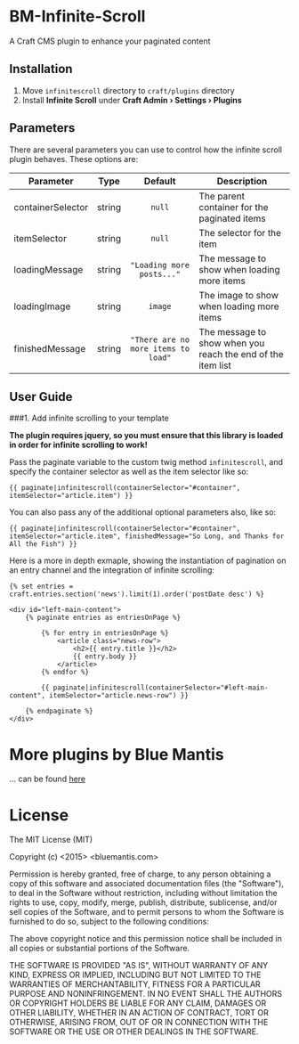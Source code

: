 # BM-Infinite-Scroll
A Craft CMS plugin to enhance your paginated content

## Installation

1. Move `infinitescroll` directory to `craft/plugins` directory
2. Install **Infinite Scroll** under **Craft Admin &rsaquo; Settings &rsaquo; Plugins**

## Parameters

There are several parameters you can use to control how the infinite scroll plugin behaves. These options are:

| Parameter         | Type      | Default                              | Description                                                       |
| ----------------- | :-------: | :----------------------------------: | ----------------------------------------------------------------- |
| containerSelector | string    | `null`                               | The parent container for the paginated items                      |
| itemSelector      | string    | `null`                               | The selector for the item                                         |
| loadingMessage    | string    | `"Loading more posts..."`              | The message to show when loading more items                       |
| loadingImage      | string    | `image`                              | The image to show when loading more items                         |
| finishedMessage   | string    | `"There are no more items to load"`    | The message to show when you reach the end of the item list       |

## User Guide

###1. Add infinite scrolling to your template

**The plugin requires jquery, so you must ensure that this library is loaded in order for infinite scrolling to work!**

Pass the paginate variable to the custom twig method `infinitescroll`, and specify the container selector as well as the item selector like so:

`{{ paginate|infinitescroll(containerSelector="#container", itemSelector="article.item") }}`

You can also pass any of the additional optional parameters also, like so:

`{{ paginate|infinitescroll(containerSelector="#container", itemSelector="article.item", finishedMessage="So Long, and Thanks for All the Fish") }}`

Here is a more in depth exmaple, showing the instantiation of pagination on an entry channel and the integration of infinite scrolling:

    {% set entries = craft.entries.section('news').limit(1).order('postDate desc') %}

    <div id="left-main-content">
        {% paginate entries as entriesOnPage %}

            {% for entry in entriesOnPage %}
                <article class="news-row">
                    <h2>{{ entry.title }}</h2>
                    {{ entry.body }}
                </article>
            {% endfor %}

            {{ paginate|infinitescroll(containerSelector="#left-main-content", itemSelector="article.news-row") }}

        {% endpaginate %}
    </div>


# More plugins by Blue Mantis

... can be found [here](http://plugins.bluemantis.com/)


# License

The MIT License (MIT)

Copyright (c) <2015> <bluemantis.com>

Permission is hereby granted, free of charge, to any person obtaining a copy
of this software and associated documentation files (the "Software"), to deal
in the Software without restriction, including without limitation the rights
to use, copy, modify, merge, publish, distribute, sublicense, and/or sell
copies of the Software, and to permit persons to whom the Software is
furnished to do so, subject to the following conditions:

The above copyright notice and this permission notice shall be included in
all copies or substantial portions of the Software.

THE SOFTWARE IS PROVIDED "AS IS", WITHOUT WARRANTY OF ANY KIND, EXPRESS OR
IMPLIED, INCLUDING BUT NOT LIMITED TO THE WARRANTIES OF MERCHANTABILITY,
FITNESS FOR A PARTICULAR PURPOSE AND NONINFRINGEMENT. IN NO EVENT SHALL THE
AUTHORS OR COPYRIGHT HOLDERS BE LIABLE FOR ANY CLAIM, DAMAGES OR OTHER
LIABILITY, WHETHER IN AN ACTION OF CONTRACT, TORT OR OTHERWISE, ARISING FROM,
OUT OF OR IN CONNECTION WITH THE SOFTWARE OR THE USE OR OTHER DEALINGS IN
THE SOFTWARE.
